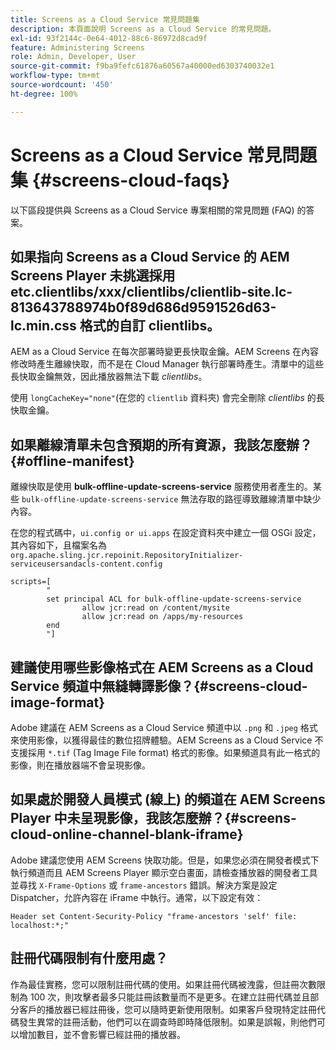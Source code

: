 ```yaml
---
title: Screens as a Cloud Service 常見問題集
description: 本頁面說明 Screens as a Cloud Service 的常見問題。
exl-id: 93f2144c-0e64-4012-88c6-86972d8cad9f
feature: Administering Screens
role: Admin, Developer, User
source-git-commit: f9ba9fefc61876a60567a40000ed6303740032e1
workflow-type: tm+mt
source-wordcount: '450'
ht-degree: 100%

---
```


# Screens as a Cloud Service 常見問題集 {#screens-cloud-faqs}

以下區段提供與 Screens as a Cloud Service 專案相關的常見問題 (FAQ) 的答案。

## 如果指向 Screens as a Cloud Service 的 AEM Screens Player 未挑選採用 etc.clientlibs/xxx/clientlibs/clientlib-site.lc-813643788974b0f89d686d9591526d63-lc.min.css 格式的自訂 clientlibs。

AEM as a Cloud Service 在每次部署時變更長快取金鑰。AEM Screens 在內容修改時產生離線快取，而不是在 Cloud Manager 執行部署時產生。清單中的這些長快取金鑰無效，因此播放器無法下載 *clientlibs*。

使用 `longCacheKey="none"`(在您的 `clientlib` 資料夾) 會完全刪除 *clientlibs* 的長快取金鑰。


## 如果離線清單未包含預期的所有資源，我該怎麼辦？ {#offline-manifest}

離線快取是使用 **bulk-offline-update-screens-service** 服務使用者產生的。某些 `bulk-offline-update-screens-service` 無法存取的路徑導致離線清單中缺少內容。

在您的程式碼中，`ui.config or ui.apps` 在設定資料夾中建立一個 OSGi 設定，其內容如下，且檔案名為 `org.apache.sling.jcr.repoinit.RepositoryInitializer-serviceusersandacls-content.config`

```
scripts=[
        "
        set principal ACL for bulk-offline-update-screens-service
                allow jcr:read on /content/mysite
                allow jcr:read on /apps/my-resources
        end
        "] 
```

## 建議使用哪些影像格式在 AEM Screens as a Cloud Service 頻道中無縫轉譯影像？{#screens-cloud-image-format}

Adobe 建議在 AEM Screens as a Cloud Service 頻道中以 `.png` 和 `.jpeg` 格式來使用影像，以獲得最佳的數位招牌體驗。AEM Screens as a Cloud Service 不支援採用 `*.tif` (Tag Image File format) 格式的影像。如果頻道具有此一格式的影像，則在播放器端不會呈現影像。

## 如果處於開發人員模式 (線上) 的頻道在 AEM Screens Player 中未呈現影像，我該怎麼辦？{#screens-cloud-online-channel-blank-iframe}

Adobe 建議您使用 AEM Screens 快取功能。但是，如果您必須在開發者模式下執行頻道而且 AEM Screens Player 顯示空白畫面，請檢查播放器的開發者工具並尋找 `X-Frame-Options` 或 `frame-ancestors` 錯誤。解決方案是設定 Dispatcher，允許內容在 iFrame 中執行。通常，以下設定有效：

```
Header set Content-Security-Policy "frame-ancestors 'self' file: localhost:*;"
```

## 註冊代碼限制有什麼用處？

作為最佳實務，您可以限制註冊代碼的使用。如果註冊代碼被洩露，但註冊次數限制為 100 次，則攻擊者最多只能註冊該數量而不是更多。在建立註冊代碼並且部分客戶的播放器已經註冊後，您可以隨時更新使用限制。如果客戶發現特定註冊代碼發生異常的註冊活動，他們可以在調查時即時降低限制。如果是誤報，則他們可以增加數目，並不會影響已經註冊的播放器。
